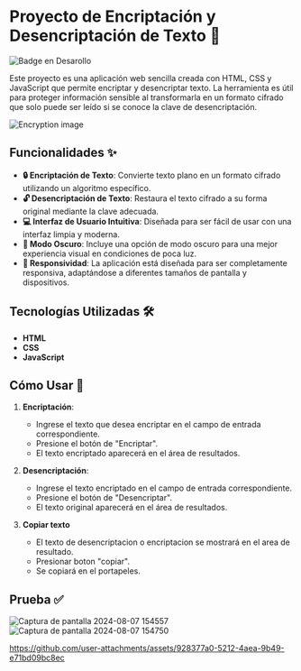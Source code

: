 # Proyecto de Encriptación y Desencriptación de Texto 🔐
![Badge en Desarollo](https://img.shields.io/badge/STATUS-EN%20DESAROLLO-green)


Este proyecto es una aplicación web sencilla creada con HTML, CSS y JavaScript que permite encriptar y desencriptar texto. La herramienta es útil para proteger información sensible al transformarla en un formato cifrado que solo puede ser leído si se conoce la clave de desencriptación.

![Encryption image](https://upload.wikimedia.org/wikipedia/commons/thumb/7/70/Public_key_encryption_keys.svg/1200px-Public_key_encryption_keys.svg.png)



## Funcionalidades ✨

- **🔒 Encriptación de Texto**: Convierte texto plano en un formato cifrado utilizando un algoritmo específico.
- **🔓 Desencriptación de Texto**: Restaura el texto cifrado a su forma original mediante la clave adecuada.
- **💻 Interfaz de Usuario Intuitiva**: Diseñada para ser fácil de usar con una interfaz limpia y moderna.
- **🌙 Modo Oscuro**: Incluye una opción de modo oscuro para una mejor experiencia visual en condiciones de poca luz.
- **📱 Responsividad**: La aplicación está diseñada para ser completamente responsiva, adaptándose a diferentes tamaños de pantalla y dispositivos.

## Tecnologías Utilizadas 🛠️

- **HTML**
- **CSS**
- **JavaScript**

## Cómo Usar 🚀

1. **Encriptación**:
   - Ingrese el texto que desea encriptar en el campo de entrada correspondiente.
   - Presione el botón de "Encriptar".
   - El texto encriptado aparecerá en el área de resultados.

2. **Desencriptación**:
   - Ingrese el texto encriptado en el campo de entrada correspondiente.
   - Presione el botón de "Desencriptar".
   - El texto original aparecerá en el área de resultados.

3. **Copiar texto**
   - El texto de desencriptacion o encriptacion se mostrará en el area de resultado.
   - Presionar boton "copiar".
   - Se copiará en el portapeles.

  ## Prueba :white_check_mark:

  ![Captura de pantalla 2024-08-07 154557](https://github.com/user-attachments/assets/ed28e062-2d23-4c3c-9dbd-fde3d8b2e569)
  ![Captura de pantalla 2024-08-07 154750](https://github.com/user-attachments/assets/122d8d01-d756-41d6-9e2a-cd880b1f6822)
  
  https://github.com/user-attachments/assets/928377a0-5212-4aea-9b49-e71bd09bc8ec


